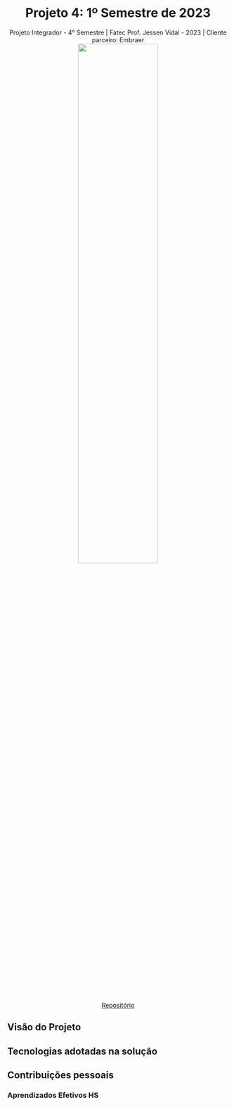<h1 align="center"> Projeto 4: 1º Semestre de 2023 </h1>

<div align="center"> Projeto Integrador - 4° Semestre | Fatec Prof. Jessen Vidal - 2023 | Cliente parceiro: Embraer </div>

<div align="center"><img src="https://github.com/PatrickSouzza/Projeto-Integrador-Embraer/blob/main/GIT/head.jpeg" width="60%" height="55%"></div>
<div align="center">
<br>

[Repositório](https://github.com/fluffyfatec/Projeto-Integrador-Embraer)
</div>

## Visão do Projeto

## Tecnologias adotadas na solução

## Contribuições pessoais

### Aprendizados Efetivos HS
